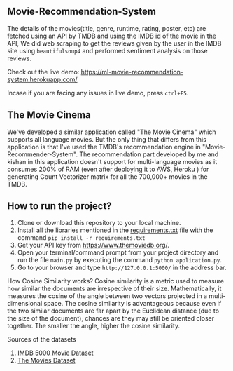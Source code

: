 ## Movie-Recommendation-System


The details of the movies(title, genre, runtime, rating, poster, etc) are fetched using an API by TMDB and using the IMDB id of the movie in the API, We did web scraping to get the reviews given by the user in the IMDB site using `beautifulsoup4` and performed sentiment analysis on those reviews.

Check out the live demo: https://ml-movie-recommendation-system.herokuapp.com/

Incase if you are facing any issues in live demo, press `ctrl+F5`.


## The Movie Cinema

We've developed a similar application called "The Movie Cinema" which supports all language movies. But the only thing that differs from this application is that I've used the TMDB's recommendation engine in "Movie-Recommender-System". The recommendation part developed by me and kishan in this application doesn't support for multi-language movies as it consumes 200% of RAM (even after deploying it to AWS, Heroku ) for generating Count Vectorizer matrix for all the 700,000+ movies in the TMDB. 

## How to run the project?

1. Clone or download this repository to your local machine.
2. Install all the libraries mentioned in the [requirements.txt](https://github.com/Shlok1810/Movie_Recommendation) file with the command `pip install -r requirements.txt`
3. Get your API key from https://www.themoviedb.org/.
4. Open your terminal/command prompt from your project directory and run the file `main.py` by executing the command `python application.py`.
5. Go to your browser and type `http://127.0.0.1:5000/` in the address bar.


How Cosine Similarity works?
Cosine similarity is a metric used to measure how similar the documents are irrespective of their size. Mathematically, it measures the cosine of the angle between two vectors projected in a multi-dimensional space. The cosine similarity is advantageous because even if the two similar documents are far apart by the Euclidean distance (due to the size of the document), chances are they may still be oriented closer together. The smaller the angle, higher the cosine similarity.


 Sources of the datasets 

1. [IMDB 5000 Movie Dataset](https://www.kaggle.com/carolzhangdc/imdb-5000-movie-dataset)
2. [The Movies Dataset](https://www.kaggle.com/rounakbanik/the-movies-dataset)
